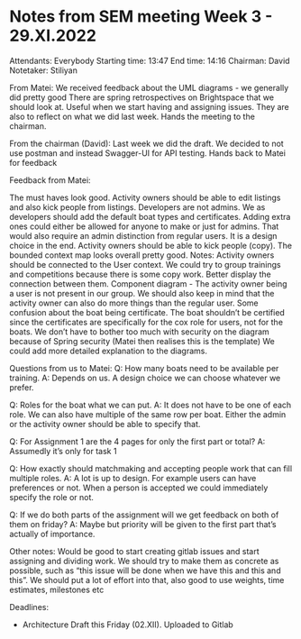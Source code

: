 ﻿# Notes from SEM meeting Week 3 -  29.XI.2022




Attendants: Everybody
Starting time: 13:47
End time: 14:16
Chairman: David
Notetaker: Stiliyan




From Matei:
We received feedback about the UML diagrams - we generally did pretty good 
There are spring retrospectives on Brightspace that we should look at. Useful when we start having and assigning issues. They are also to reflect on what we did last week. Hands the meeting to the chairman.


From the chairman (David):
Last week we did the draft. We decided to not use postman and instead Swagger-UI for API testing. Hands back to Matei for feedback


Feedback from Matei:


The must haves look good. Activity owners should be able to edit listings and also kick people from listings. Developers are not admins.
We as developers should add the default boat types and certificates. Adding extra ones could either be allowed for anyone to make or just for admins. That would also require an admin distinction from regular users. It is a design choice in the end.
        Activity owners should be able to kick people (copy).
        The bounded context map looks overall pretty good. Notes: Activity owners should be connected to the User context. We could try to group trainings and competitions because there is some copy work. Better display the connection between them.
        Component diagram - The activity owner being a user is not present in our group. We should also keep in mind that the activity owner can also do more things than the regular user. Some confusion about the boat being certificate. The boat shouldn’t be certified since the certificates are specifically for the cox role for users, not for the boats.
        We don’t have to bother too much with security on the diagram because of Spring security (Matei then realises this is the template)
        We could add more detailed explanation to the diagrams. 




Questions from us to Matei:
Q: How many boats need to be available per training.
A: Depends on us. A design choice we can choose whatever we prefer.

Q: Roles for the boat what we can put.
A: It does not have to be one of each role. We can also have multiple of the same row per boat. Either the admin or the activity owner should be able to specify that.


Q: For Assignment 1 are the 4 pages for only the first part or total?
A: Assumedly it’s only for task 1


Q: How exactly should matchmaking and accepting people work that can fill multiple roles. 
A: A lot is up to design. For example users can have preferences or not. When a person is accepted we could immediately specify the role or not. 


Q: If we do both parts of the assignment will we get feedback on both of them on friday?
A: Maybe but priority will be given to the first part that’s actually of importance.


Other notes:
        Would be good to start creating gitlab issues and start assigning and dividing work. We should try to make them as concrete as possible, such as “this issue will be done when we have this and this and this”. We should put a lot of effort into that, also good to use weights, time estimates, milestones etc




Deadlines: 
* Architecture Draft this Friday  (02.XII). Uploaded to Gitlab